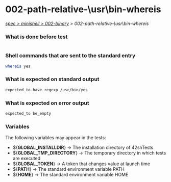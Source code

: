 # 002-path-relative-\usr\bin-whereis

*[spec > minishell > 002-binary](..) > 002-path-relative-\usr\bin-whereis*

### What is done before test

```bash

```

### Shell commands that are sent to the standard entry

```bash
whereis yes

```

### What is expected on standard output

```bash
expected_to have_regexp /usr/bin/yes
```

### What is expected on error output

```bash
expected_to be_empty
```

### Variables

The following variables may appear in the tests:

* ${**GLOBAL_INSTALLDIR**} -> The installation directory of 42shTests
* ${**GLOBAL_TMP_DIRECTORY**} -> The temporary directory in which tests are executed
* ${**GLOBAL_TOKEN**} -> A token that changes value at launch time
* ${**PATH**} -> The standard environment variable PATH
* ${**HOME**} -> The standard environment variable HOME
